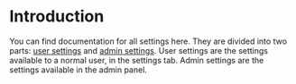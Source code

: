 # Introduction

You can find documentation for all settings here. They are divided into two parts: [user settings](./user_settings.md) and [admin settings](./admin_settings.md). User settings are the settings available to a normal user, in the settings tab. Admin settings are the settings available in the admin panel.
